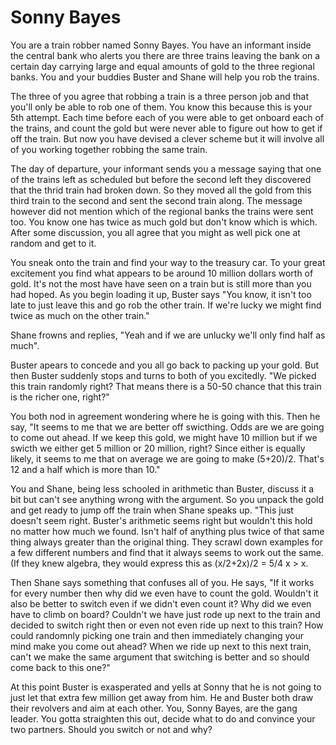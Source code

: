 Sonny Bayes
===============

You are a train robber named Sonny Bayes. You have an informant inside the central 
bank who alerts you there are three trains leaving the bank on a certain day carrying 
large and equal amounts of gold to the three regional banks. You and your buddies 
Buster and Shane will help you rob the trains. 

The three of you agree that robbing a train is a three person job and that you'll only 
be able to rob one of them. You know this because this is your 5th attempt. Each time
before each of you were able to get onboard each of the trains, and count the gold 
but were never able to figure out how to get if off the train. But now you have devised
a clever scheme but it will involve all of you working together robbing the same train. 

The day of departure, your informant sends you a message saying that one of the trains 
left as scheduled but before the second left they discovered that the thrid train had 
broken down. So they moved all the gold from this third train to the second and sent 
the second train along. The message however did not mention which of the regional banks 
the trains were sent too. You know one has twice as much gold but don't know which is 
which. After some discussion, you all agree that you might as well pick one at random and 
get to it. 

You sneak onto the train and find your way to the treasury car. To your great excitement
you find what appears to be around 10 million dollars worth of gold. It's not the most 
have have seen on a train but is still more than you had hoped. As you begin loading 
it up, Buster says "You know, it isn't too late to just leave this and go rob the 
other train. If we're lucky we might find twice as much on the other train." 

Shane frowns and replies, "Yeah and if we are unlucky we'll only find half as much". 

Buster apears to concede and you all go back to packing up your gold. But then Buster 
suddenly stops and turns to both of you excitedly. "We picked this train randomly right? 
That means there is a 50-50 chance that this train is the richer one, right?"

You both nod in agreement wondering where he is going with this. Then he say, "It seems
to me that we are better off swicthing. Odds are we are going to come out ahead. If we
keep this gold, we might have 10 million but if we swicth we either get 5 million or 20 
million, right? Since either is equally likely, it seems to me that on average we 
are going to make (5+20)/2. That's 12 and a half which is more than 10."

You and Shane, being less schooled in arithmetic than Buster, discuss it a bit but 
can't see anything wrong with the argument. So you unpack the gold and get ready to jump
off the train when Shane speaks up. "This just doesn't seem right. Buster's arithmetic
seems right but wouldn't this hold no matter how much we found. Isn't half of anything
plus twice of that same thing always greater than the original thing. They scrawl down
examples for a few different numbers and find that it always seems to work out the same. 
(If they knew algebra, they would express this as (x/2+2x)/2 = 5/4 x > x. 

Then Shane says something that confuses all of you. He says, "If it works for every number
then why did we even have to count the gold. Wouldn't it also be better to switch even
if we didn't even count it? Why did we even have to climb on board? Couldn't we have 
just rode up next to the train and decided to switch right then or even not even ride up
next to this train? How could randomnly picking one train and then immediately changing
your mind make you come out ahead? When we ride up next to this next train, can't we make 
the same argument that switching is better and so should come back to this one?"

At this point Buster is exasperated and yells at Sonny that he is not going to just let
that extra few million get away from him. He and Buster both draw their revolvers and aim
at each other. You, Sonny Bayes, are the gang leader. You gotta straighten this out, 
decide what to do and convince your two partners. Should you switch or not and why?
